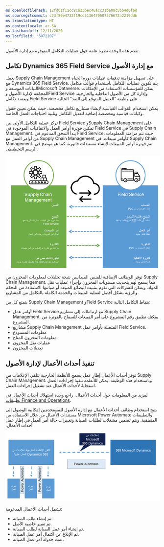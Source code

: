 ```yaml
---
ms.openlocfilehash: 12fd01f11cc9cb33bec46acc31be08c5bb4d6f6d
ms.sourcegitcommit: c23f80e4732f19cd5136470607376672a2219ddb
ms.translationtype: HT
ms.contentlocale: ar-SA
ms.lasthandoff: 12/11/2020
ms.locfileid: "6072107"
---
```

تقدم هذه الوحدة نظرة عامة حول عمليات التكامل المتوفرة مع إدارة الأصول.

## <a name="dynamics-365-field-service-integration-with-asset-management"></a>تكامل Dynamics 365 Field Service مع إدارة الأصول

يعمل Supply Chain Management على تسهيل مزامنة تدفقات عمليات دورة الحياة مع Dynamics 365 Field Service. يتم تكوين عمليات التكامل باستخدام قوالب مكامل البيانات الموسعة وMicrosoft Dataverse. يمكن للمؤسسات الاستفادة من الإمكانات المجمّعة لإدارة الأصول وField Service وإدارة كل من الأصول الداخلية والخارجية. ويعتمد تكامل Field Service على وظيفة "العميل المتوقع إلى النقد" الحالية. 

يمكن استخدام القوالب القياسية لإنشاء مشاريع تكامل مخصصة، حيث يمكن تعيين حقول وكيانات قياسية ومخصصة إضافية لتعديل التكامل وتلبية احتياجات العمل الخاصة.

تركز عملية التكامل الأولي بين Field Service وSupply Chain Management على تمكين فوترة أوامر العمل والاتفاقيات الموجودة في Field Service في Supply Chain Management. يبدأ التدفق المدعوم في Field Service، حيث تتم مزامنة المعلومات من أوامر العمل مع Supply Chain Management كأوامر مبيعات. في Supply Chain Management، تتم فوترة أوامر المبيعات لإنشاء مستندات فاتورة، كما هو موضح في الرسم التخطيطي. 

![رسم تخطيطي يوضح نقاط التكامل بين Field Service وSupply Chain Management.](../media/field-service-integration-c.png)

 
توفر الوظائف الإضافية للفنيين الميدانيين نتيجة تحليلات لمعلومات المخزون من Supply Chain Management، مما يسمح لهم بتحديث مستويات المخزون وإجراء عمليات نقل المواد. ويمكن للشركات التي تقوم بتثبيت البضائع المبيعة أو صيانتها الاستفادة من التحكم والرؤية بشكل أفضل لعملية المبيعات والخدمة الكاملة بالتكامل من المشاريع.

يتمتع كل من Supply Chain Management وField Service بنقاط التكامل التالية:

- أوامر عمل Field Service مع ارتباطات إلى مشاريع Supply Chain Management. يمكنك تطبيق رقم المشروع على أمر المبيعات للسماح بالفوترة من المشروع.
- مشاريع Supply Chain Management المتصلة بأوامر عمل Field Service.
- معلومات المستودع
- معلومات المخزون المتاح
- عمليات نقل المخزون
- تعديلات المخزون

## <a name="business-events-uptake-for-asset-management"></a>تنفيذ أحداث الأعمال لإدارة الأصول
توفر ‏‫أحداث الأعمال‬ إطار عمل يسمح للأنظمة الخارجية بتلقي الإعلامات من Supply Chain Management. وباستخدام هذه الوظيفة، يمكن للأنظمة تنفيذ إجراءات العمل استجابةً لأحداث الأعمال عند تشغيل إجراءات العمل.

لمزيد من المعلومات حول أحداث الأعمال، راجع وحدة [استهلاك أحداث الأعمال في تطبيقات Finance and Operations](https://docs.microsoft.com/learn/modules/business-events-finance-operations//?azure-portal=true).

يتيح استخدام وظائف أحداث الأعمال مع إدارة الأصول للمستخدمين إمكانية الوصول إلى مستندات الأعمال من خلال الاستفادة من Microsoft Power Automate والتطبيقات المنطقية. ويتم تضمين مشغلات لطلبات الصيانة وتغييرات حالة أمر العمل في إطار عمل ‏‫أحداث الأعمال. 

![رسم تخطيطي يوضح كيفية حصول الأنظمة الخارجية على إعلامات من Supply Chain Management عبر Power Automate.](../media/business-events-c.png) 

تشمل أحداث الأعمال المدعومة:

- تم إنشاء طلب الصيانة.
- تم تغيير خاصية الأصل.
- تم إنشاء أمر عمل الصيانة لطلب الصيانة.
- تم الإبلاغ عن اكتمال أمر عمل الصيانة.
- تمت جدولة أمر عمل الصيانة.


